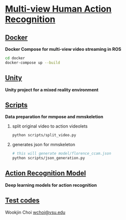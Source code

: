 # [Multi-view Human Action Recognition](https://choiw.notion.site/CCAM_E-55-073a40821796438086330fc5c7d96f1e)

## [Docker](docker)
**Docker Compose for multi-view video streaming in ROS**

```bash
cd docker
docker-compose up --build 
```

## [Unity](Unity)
**Unity project for a mixed reality environment**


## [Scripts](scripts)
**Data preparation for mmpose and mmskeletion**

1. split original video to action videolets
    ```bash
    python scripts/split_video.py
    ```

2. generates json for mmskeleton
    ```bash
    # this will generate model/florence_ccam.json
    python scripts/json_generation.py

    ```

## [Action Recognition Model](model)
**Deep learning models for action recognition**


## [Test codes](test)

Wookjin Choi <wchoi@vsu.edu>
